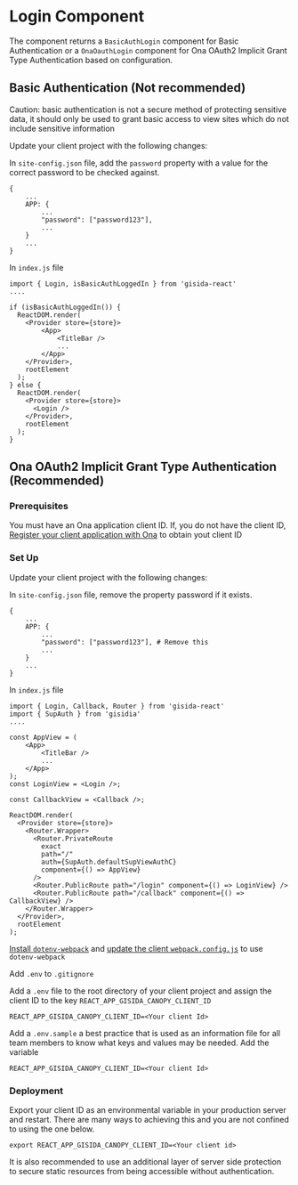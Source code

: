 # Login Component

The component returns a `BasicAuthLogin` component for Basic Authentication or a `OnaOauthLogin` component for
Ona OAuth2 Implicit Grant Type Authentication based on configuration.


## Basic Authentication (Not recommended)

Caution: basic authentication is not a secure method of protecting sensitive data, it should only be used to grant basic access to view sites which do not include sensitive information

Update your client project with the following changes:

In `site-config.json` file, add the `password` property with a value for
the correct password to be checked against.

```
{
    ...
    APP: {
        ...
        "password": ["password123"],
        ...
    }
    ...
}
```

In `index.js` file

```
import { Login, isBasicAuthLoggedIn } from 'gisida-react'
....

if (isBasicAuthLoggedIn()) {
  ReactDOM.render(
    <Provider store={store}>
        <App>
            <TitleBar />
            ...
        </App>
    </Provider>,
    rootElement
  );
} else {
  ReactDOM.render(
    <Provider store={store}>
      <Login />
    </Provider>,
    rootElement
  );
}
```

## Ona OAuth2 Implicit Grant Type Authentication (Recommended)

### Prerequisites

You must have an Ona application client ID. If, you do not have the client ID, [Register your client application with Ona](https://api.ona.io/static/docs/authentication.html#using-oauth2-with-the-ona-api) to obtain yout client ID


### Set Up

Update your client project with the following changes:

In `site-config.json` file, remove the property password if it exists.

```
{
    ...
    APP: {
        ...
        "password": ["password123"], # Remove this
        ...
    }
    ...
}
```

In `index.js` file

```
import { Login, Callback, Router } from 'gisida-react'
import { SupAuth } from 'gisidia'
....

const AppView = (
    <App>
        <TitleBar />
        ...
    </App>
);
const LoginView = <Login />;

const CallbackView = <Callback />;

ReactDOM.render(
  <Provider store={store}>
    <Router.Wrapper>
      <Router.PrivateRoute
        exact
        path="/"
        auth={SupAuth.defaultSupViewAuthC}
        component={() => AppView}
      />
      <Router.PublicRoute path="/login" component={() => LoginView} />
      <Router.PublicRoute path="/callback" component={() => CallbackView} />
    </Router.Wrapper>
  </Provider>,
  rootElement
);
```

[Install `dotenv-webpack`](https://www.npmjs.com/package/dotenv-webpack) and [update the client `webpack.config.js`](https://www.npmjs.com/package/dotenv-webpack#add-it-to-your-webpack-config-file) to use `dotenv-webpack`

Add `.env` to `.gitignore`

Add a `.env` file to the root directory of your client project and assign the client ID to the key
`REACT_APP_GISIDA_CANOPY_CLIENT_ID`

```
REACT_APP_GISIDA_CANOPY_CLIENT_ID=<Your client Id>
```

Add a `.env.sample` a best practice that is used as an information file for all team members to know what keys and values may be needed. Add the variable

```
REACT_APP_GISIDA_CANOPY_CLIENT_ID=<Your client Id>
```

### Deployment

Export your client ID as an environmental variable in your production server and restart. There are many
ways to achieving this and you are not confined to using the one below.

```
export REACT_APP_GISIDA_CANOPY_CLIENT_ID=<Your client id>
```

It is also recommended to use an additional layer of server side protection to secure static resources from
being accessible without authentication.